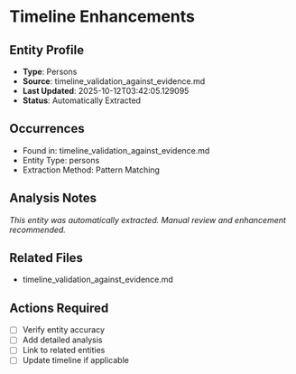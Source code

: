 # Timeline Enhancements

## Entity Profile
- **Type**: Persons
- **Source**: timeline_validation_against_evidence.md
- **Last Updated**: 2025-10-12T03:42:05.129095
- **Status**: Automatically Extracted

## Occurrences
- Found in: timeline_validation_against_evidence.md
- Entity Type: persons
- Extraction Method: Pattern Matching

## Analysis Notes
*This entity was automatically extracted. Manual review and enhancement recommended.*

## Related Files
- timeline_validation_against_evidence.md

## Actions Required
- [ ] Verify entity accuracy
- [ ] Add detailed analysis
- [ ] Link to related entities
- [ ] Update timeline if applicable
